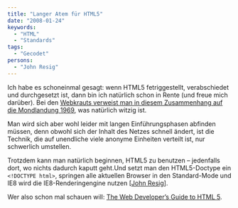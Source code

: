 ```yaml
---
title: "Langer Atem für HTML5"
date: "2008-01-24"
keywords:
  - "HTML"
  - "Standards"
tags:
  - "Gecodet"
persons:
  - "John Resig"
---
```


Ich habe es schoneinmal gesagt: wenn HTML5 fetriggestellt, verabschiedet und durchgesetzt ist, dann bin ich natürlich schon in Rente (und freue mich darüber). Bei den [Webkrauts verweist man in diesem Zusammenhang auf die Mondlandung 1969](http://www.webkrauts.de/2008/01/23/unzureichende-standards-und-kein-ende-in-sicht/), was natürlich witzig ist.

Man wird sich aber wohl leider mit langen Einführungsphasen abfinden müssen, denn obwohl sich der Inhalt des Netzes schnell ändert, ist die Technik, die auf unendliche viele anonyme Einheiten verteilt ist, nur schwerlich umstellen.

Trotzdem kann man natürlich beginnen, HTML5 zu benutzen – jedenfalls dort, wo nichts dadurch kaputt geht.Und setzt man den HTML5-Doctype ein `<!DOCTYPE html>`, springen alle aktuellen Browser in den Standard-Mode und IE8 wird die IE8-Renderingengine nutzen \[[John Resig](http://ejohn.org/blog/html5-doctype/)\].

Wer also schon mal schauen will: [The Web Developer’s Guide to HTML 5](http://dev.w3.org/html5/html-author/).
